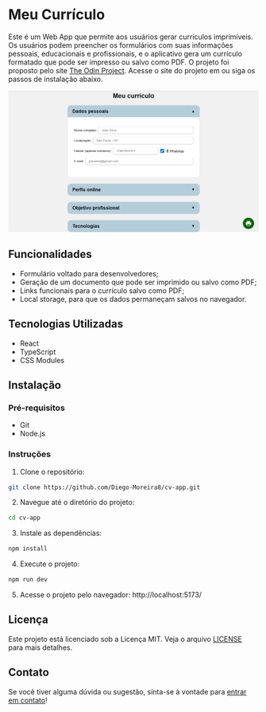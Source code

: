 # Meu Currículo

Este é um Web App que permite aos usuários gerar currículos imprimíveis. Os usuários podem preencher os formulários com suas informações pessoais, educacionais e profissionais, e o aplicativo gera um currículo formatado que pode ser impresso ou salvo como PDF.
O projeto foi proposto pelo site [The Odin Project](https://www.theodinproject.com). Acesse o site do projeto em []() ou siga os passos de instalação abaixo.

![Captura de tela do projeto](./src/images/project-screenshot.png)

## Funcionalidades

- Formulário voltado para desenvolvedores;
- Geração de um documento que pode ser imprimido ou salvo como PDF;
- Links funcionais para o currículo salvo como PDF;
- Local storage, para que os dados permaneçam salvos no navegador.

## Tecnologias Utilizadas

- React
- TypeScript
- CSS Modules

## Instalação

### Pré-requisitos

- Git
- Node.js

### Instruções

1. Clone o repositório:

```bash
git clone https://github.com/Diego-Moreira8/cv-app.git
```

2. Navegue até o diretório do projeto:

```bash
cd cv-app
```

3. Instale as dependências:

```bash
npm install
```

4. Execute o projeto:

```bash
npm run dev
```

5. Acesse o projeto pelo navegador: http://localhost:5173/

## Licença

Este projeto está licenciado sob a Licença MIT. Veja o arquivo [LICENSE](./LICENSE.md) para mais detalhes.

## Contato

Se você tiver alguma dúvida ou sugestão, sinta-se à vontade para [entrar em contato](mailto:diego.moreira529@gmail.com)!
